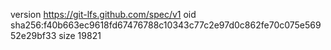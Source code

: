 version https://git-lfs.github.com/spec/v1
oid sha256:f40b663ec9618fd67476788c10343c77c2e97d0c862fe70c075e56952e29bf33
size 19821

